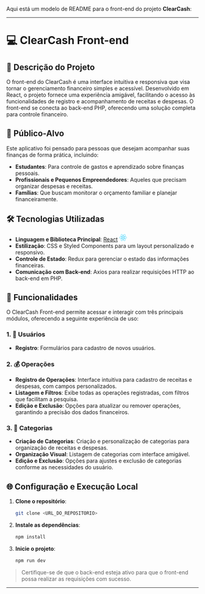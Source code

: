 Aqui está um modelo de README para o front-end do projeto **ClearCash**:

---

# 💻 ClearCash Front-end

## 📖 Descrição do Projeto

O front-end do ClearCash é uma interface intuitiva e responsiva que visa tornar o gerenciamento financeiro simples e acessível. Desenvolvido em React, o projeto fornece uma experiência amigável, facilitando o acesso às funcionalidades de registro e acompanhamento de receitas e despesas. O front-end se conecta ao back-end PHP, oferecendo uma solução completa para controle financeiro.

## 🎯 Público-Alvo

Este aplicativo foi pensado para pessoas que desejam acompanhar suas finanças de forma prática, incluindo:

- **Estudantes**: Para controle de gastos e aprendizado sobre finanças pessoais.
- **Profissionais e Pequenos Empreendedores**: Aqueles que precisam organizar despesas e receitas.
- **Famílias**: Que buscam monitorar o orçamento familiar e planejar financeiramente.

## 🛠️ Tecnologias Utilizadas

- **Linguagem e Biblioteca Principal**: [React](https://reactjs.org/) <img src="https://raw.githubusercontent.com/devicons/devicon/master/icons/react/react-original.svg" alt="React" width="20" height="20">
- **Estilização**: CSS e Styled Components para um layout personalizado e responsivo.
- **Controle de Estado**: Redux para gerenciar o estado das informações financeiras.
- **Comunicação com Back-end**: Axios para realizar requisições HTTP ao back-end em PHP.

## 🚀 Funcionalidades

O ClearCash Front-end permite acessar e interagir com três principais módulos, oferecendo a seguinte experiência de uso:

### 1. 👤 Usuários

- **Registro**: Formulários para cadastro de novos usuários.


### 2. 💰 Operações

- **Registro de Operações**: Interface intuitiva para cadastro de receitas e despesas, com campos personalizados.
- **Listagem e Filtros**: Exibe todas as operações registradas, com filtros que facilitam a pesquisa.
- **Edição e Exclusão**: Opções para atualizar ou remover operações, garantindo a precisão dos dados financeiros.

### 3. 📂 Categorias

- **Criação de Categorias**: Criação e personalização de categorias para organização de receitas e despesas.
- **Organização Visual**: Listagem de categorias com interface amigável.
- **Edição e Exclusão**: Opções para ajustes e exclusão de categorias conforme as necessidades do usuário.

## 🌐 Configuração e Execução Local

1. **Clone o repositório**:
   ```bash
   git clone <URL_DO_REPOSITORIO>
   ```

2. **Instale as dependências**:
   ```bash
   npm install
   ```

3. **Inicie o projeto**:
   ```bash
   npm run dev
   ```

> Certifique-se de que o back-end esteja ativo para que o front-end possa realizar as requisições com sucesso.

---